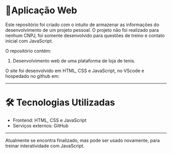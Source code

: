 # 📁Aplicação Web

Este repositório foi criado com o intuito de armazenar as informações do desenvolvimento de um projeto pessoal. O projeto não foi realizado para nenhum CNPJ, foi somente
desenvolvido para questões de treino e contato inicial com JavaScript.

O repositório contém:

1. Desenvolvimento web de uma plataforma de loja de tenis.

O site foi desenvolvido em HTML, CSS e JavaScript, no VScode e hospedado no github em:


---

# 🛠️ Tecnologias Utilizadas
 * Frontend: HTML, CSS e JavaScript
 * Serviços externos: GitHub

---
Atualmente se encontra finalizado, mas pode ser usado novamente, para treinar interatividade com JavaScript.


